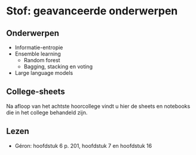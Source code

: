# Stof: geavanceerde onderwerpen

## Onderwerpen

* Informatie-entropie
* Ensemble learning
    * Random forest
    * Bagging, stacking en voting
* Large language models

## College-sheets

Na afloop van het achtste hoorcollege vindt u hier de sheets en notebooks die in het college behandeld zijn.

## Lezen

* Géron: hoofdstuk 6 p. 201, hoofdstuk 7 en hoofdstuk 16